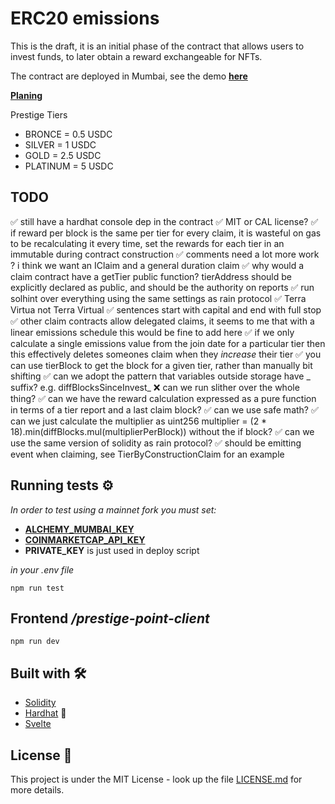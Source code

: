 # ERC20 emissions

This is the draft, it is an initial phase of the contract that allows users to invest funds, to later obtain a reward exchangeable for NFTs.

The contract are deployed in Mumbai, see the demo [**here**](https://bsdmv-wyaaa-aaaad-qankq-cai.ic.fleek.co/)

[**Planing**](https://docs.google.com/document/d/1u8cs_PrxGBKHLk9jD1hM3G9rWKKh6PRRvu39L9QyFG8/edit?ts=60e5a921#heading=h.s2ybe8291aua)  

Prestige Tiers

 - BRONCE = 0.5 USDC
 - 	SILVER = 1 USDC
 - 	GOLD = 2.5 USDC
 - 	PLATINUM = 5 USDC

## TODO

✅ still have a hardhat console dep in the contract
✅ MIT or CAL license?
✅ if reward per block is the same per tier for every claim, it is wasteful on gas to be recalculating it every time, set the rewards for each tier in an immutable during contract construction
✅ comments need a lot more work
? i think we want an IClaim and a general duration claim
✅ why would a claim contract have a getTier public function? tierAddress should be explicitly declared as public, and should be the authority on reports
✅ run solhint over everything using the same settings as rain protocol
✅ Terra Virtua not Terra Virtual
✅ sentences start with capital and end with full stop
✅ other claim contracts allow delegated claims, it seems to me that with a linear emissions schedule this would be fine to add here
✅ if we only calculate a single emissions value from the join date for a particular tier then this effectively deletes someones claim when they _increase_ their tier
✅ you can use tierBlock to get the block for a given tier, rather than manually bit shifting
✅ can we adopt the pattern that variables outside storage have _ suffix? e.g. diffBlocksSinceInvest_
❌ can we run slither over the whole thing?
✅ can we have the reward calculation expressed as a pure function in terms of a tier report and a last claim block?
✅ can we use safe math?
✅ can we just calculate the multiplier as uint256 multiplier = (2 * 18).min(diffBlocks.mul(multiplierPerBlock)) without the if block?
✅ can we use the same version of solidity as rain protocol?
✅ should be emitting event when claiming, see TierByConstructionClaim for an example

## Running tests ⚙️

_In order to test using a mainnet fork you must set:_

* [**ALCHEMY_MUMBAI_KEY**](https://dashboard.alchemyapi.io/apps)  
* [**COINMARKETCAP_API_KEY**](https://pro.coinmarketcap.com/account)
* **PRIVATE_KEY** is just used in deploy script

_in your .env file_

```
npm run test
```

## Frontend _/prestige-point-client_

```
npm run dev
```

## Built with 🛠️

- [Solidity](https://docs.soliditylang.org/en/v0.8.4/)
- [Hardhat](https://hardhat.org/) 👷
- [Svelte](https://svelte.dev/)

## License 📄

This project is under the MIT License - look up the file [LICENSE.md](LICENSE.md) for more details.